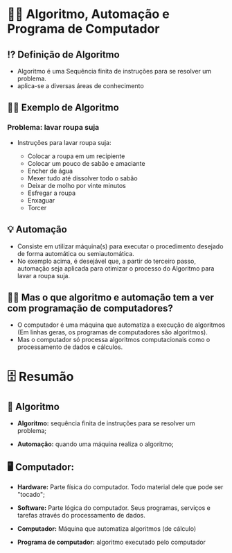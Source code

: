 # 🤖🦾 Algoritmo, Automação e  Programa de Computador

## ⁉ Definição de Algoritmo
- Algoritmo é uma Sequência finita de instruções para se resolver um problema.
- aplica-se a diversas áreas de conhecimento

## 👩‍🏫 Exemplo de Algoritmo

### Problema: lavar roupa suja
- Instruções para lavar roupa suja:

  - Colocar a roupa em um recipiente
  - Colocar um pouco de sabão e amaciante
  - Encher de água
  - Mexer tudo até dissolver todo o sabão
  - Deixar de molho por vinte minutos
  - Esfregar a roupa
  - Enxaguar
  - Torcer

## 💡 Automação

- Consiste em utilizar máquina(s) para executar o procedimento desejado de forma automática ou semiautomática.
- No exemplo acima, é desejável que, a partir do terceiro passo,  automação seja aplicada para otimizar o processo do Algoritmo para lavar a roupa suja.

## 🤷‍♂️ Mas o que algoritmo e automação tem a ver com programação de computadores?

- O computador é uma máquina que automatiza a execução de
algoritmos (Em linhas geras, os programas de computadores são algoritmos).
- Mas o computador só processa algoritmos computacionais como o processamento de dados e cálculos.

# 🗄 Resumão

## 📢 Algoritmo

- **Algoritmo:** sequência finita de instruções para se resolver um problema;

- **Automação:** quando uma máquina realiza o algoritmo;

## 🖥 Computador:

- **Hardware:** Parte física do computador. Todo material dele que pode ser "tocado";

- **Software:** Parte lógica do computador. Seus programas, serviços e tarefas através do processamento de dados.

- **Computador:** Máquina que automatiza algoritmos (de cálculo)

- **Programa de computador:** algoritmo executado pelo computador
